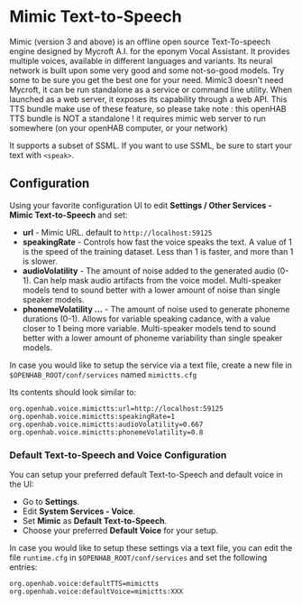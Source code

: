 # Mimic Text-to-Speech

Mimic (version 3 and above) is an offline open source Text-To-speech engine designed by Mycroft A.I. for the eponym Vocal Assistant.
It provides multiple voices, available in different languages and variants.
Its neural network is built upon some very good and some not-so-good models. Try some to be sure you get the best one for your need.
Mimic3 doesn't need Mycroft, it can be run standalone as a service or command line utility.
When launched as a web server, it exposes its capability through a web API. This TTS bundle make use of these feature, so please take note : this openHAB TTS bundle is NOT a standalone ! it requires mimic web server to run somewhere (on your openHAB computer, or your network)

It supports a subset of SSML. If you want to use SSML, be sure to start your text with `<speak>`.

## Configuration

Using your favorite configuration UI to edit **Settings / Other Services - Mimic Text-to-Speech** and set:

* **url** - Mimic URL. default to `http://localhost:59125`
* **speakingRate** - Controls how fast the voice speaks the text. A value of 1 is the speed of the training dataset. Less than 1 is faster, and more than 1 is slower.
* **audioVolatility** - The amount of noise added to the generated audio (0-1). Can help mask audio artifacts from the voice model. Multi-speaker models tend to sound better with a lower amount of noise than single speaker models.
* **phonemeVolatility ...** - The amount of noise used to generate phoneme durations (0-1). Allows for variable speaking cadance, with a value closer to 1 being more variable. Multi-speaker models tend to sound better with a lower amount of phoneme variability than single speaker models.

In case you would like to setup the service via a text file, create a new file in `$OPENHAB_ROOT/conf/services` named `mimictts.cfg`

Its contents should look similar to:

```
org.openhab.voice.mimictts:url=http://localhost:59125
org.openhab.voice.mimictts:speakingRate=1
org.openhab.voice.mimictts:audioVolatility=0.667
org.openhab.voice.mimictts:phonemeVolatility=0.8
```

### Default Text-to-Speech and Voice Configuration

You can setup your preferred default Text-to-Speech and default voice in the UI:

* Go to **Settings**.
* Edit **System Services - Voice**.
* Set **Mimic** as **Default Text-to-Speech**.
* Choose your preferred **Default Voice** for your setup.

In case you would like to setup these settings via a text file, you can edit the file `runtime.cfg` in `$OPENHAB_ROOT/conf/services` and set the following entries:

```
org.openhab.voice:defaultTTS=mimictts
org.openhab.voice:defaultVoice=mimictts:XXX
```
